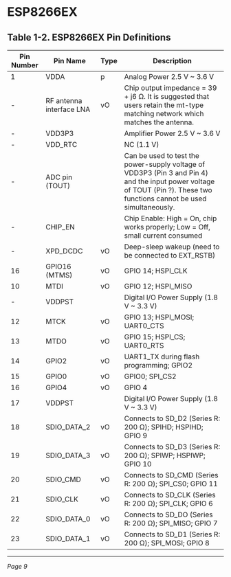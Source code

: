 # ESP8266EX

## Table 1-2. ESP8266EX Pin Definitions

| Pin Number | Pin Name       | Type | Description                                                                                  |
|------------|----------------|------|----------------------------------------------------------------------------------------------|
| 1          | VDDA           | p    | Analog Power 2.5 V ~ 3.6 V                                                                 |
| -          | RF antenna interface LNA | vO   | Chip output impedance = 39 + j6 Ω. It is suggested that users retain the mt-type matching network which matches the antenna. |
| -          | VDD3P3         |      | Amplifier Power 2.5 V ~ 3.6 V                                                               |
| -          | VDD_RTC        |      | NC (1.1 V)                                                                                   |
| -          | ADC pin (TOUT) |      | Can be used to test the power-supply voltage of VDD3P3 (Pin 3 and Pin 4) and the input power voltage of TOUT (Pin ?). These two functions cannot be used simultaneously. |
| -          | CHIP_EN        |      | Chip Enable: High = On, chip works properly; Low = Off, small current consumed                |
| -          | XPD_DCDC       | vO   | Deep-sleep wakeup (need to be connected to EXT_RSTB)                                        |
| 16         | GPIO16 (MTMS)  | vO   | GPIO 14; HSPI_CLK                                                                           |
| 10         | MTDI           | vO   | GPIO 12; HSPI_MISO                                                                          |
| -          | VDDPST         |      | Digital I/O Power Supply (1.8 V ~ 3.3 V)                                                    |
| 12         | MTCK           | vO   | GPIO 13; HSPI_MOSI; UART0_CTS                                                              |
| 13         | MTDO           | vO   | GPIO 15; HSPI_CS; UART0_RTS                                                                 |
| 14         | GPIO2          | vO   | UART1_TX during flash programming; GPIO2                                                   |
| 15         | GPIO0          | vO   | GPIO0; SPI_CS2                                                                             |
| 16         | GPIO4          | vO   | GPIO 4                                                                                      |
| 17         | VDDPST         |      | Digital I/O Power Supply (1.8 V ~ 3.3 V)                                                    |
| 18         | SDIO_DATA_2    | vO   | Connects to SD_D2 (Series R: 200 Ω); SPIHD; HSPIHD; GPIO 9                                  |
| 19         | SDIO_DATA_3    | vO   | Connects to SD_D3 (Series R: 200 Ω); SPIWP; HSPIWP; GPIO 10                                 |
| 20         | SDIO_CMD       | vO   | Connects to SD_CMD (Series R: 200 Ω); SPI_CS0; GPIO 11                                      |
| 21         | SDIO_CLK       | vO   | Connects to SD_CLK (Series R: 200 Ω); SPI_CLK; GPIO 6                                       |
| 22         | SDIO_DATA_0    | vO   | Connects to SD_DO (Series R: 200 Ω); SPI_MISO; GPIO 7                                       |
| 23         | SDIO_DATA_1    | vO   | Connects to SD_D1 (Series R: 200 Ω); SPI_MOSI; GPIO 8                                       |

---

*Page 9*